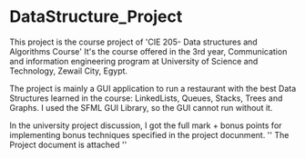 # DataStructure_Project
This project is the course project of 'CIE 205- Data structures and Algorithms Course'
It's the course offered in the 3rd year, Communication and information engineering program at University of Science and Technology, Zewail City, Egypt.

The project is mainly a GUI application to run a restaurant with the best Data Structures learned in the course:
 LinkedLists, Queues, Stacks, Trees and Graphs.
I used the SFML GUI Library, so the GUI cannot run without it.

In the university project discussion, I got the full mark + bonus points for implementing bonus techniques specified in the project docunment.
'' The Project document is attached ''
